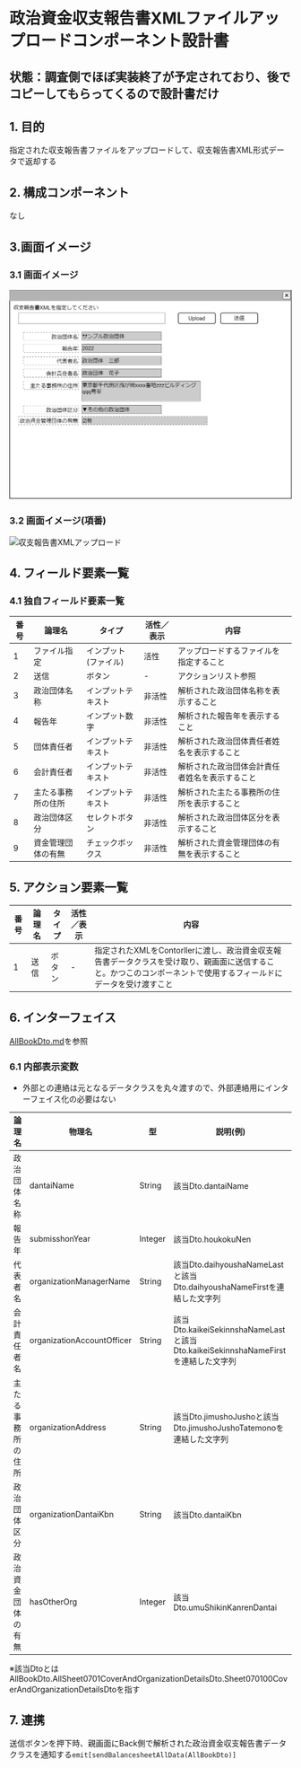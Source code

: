 ﻿# 政治資金収支報告書XMLファイルアップロードコンポーネント設計書

## 状態：調査側でほぼ実装終了が予定されており、後でコピーしてもらってくるので設計書だけ

## 1. 目的

指定された収支報告書ファイルをアップロードして、収支報告書XML形式データで返却する

## 2. 構成コンポーネント

なし

## 3.画面イメージ

### 3.1 画面イメージ

![収支報告書XMLアップロード](./image/収支報告書XMLアップロード.drawio.png)

### 3.2 画面イメージ(項番)

![収支報告書XMLアップロード](./image/収支報告書XMLアップロード項番.drawio.png)

## 4. フィールド要素一覧

### 4.1 独自フィールド要素一覧

| 番号 |       論理名       |        タイプ        | 活性／表示 |                      内容                      |
| ---- | ------------------ | -------------------- | ---------- | ---------------------------------------------- |
| 1    | ファイル指定       | インプット(ファイル) | 活性       | アップロードするファイルを指定すること         |
| 2    | 送信               | ボタン               | -          | アクションリスト参照                           |
| 3    | 政治団体名称       | インプットテキスト   | 非活性     | 解析された政治団体名称を表示すること           |
| 4    | 報告年             | インプット数字       | 非活性     | 解析された報告年を表示すること                 |
| 5    | 団体責任者         | インプットテキスト   | 非活性     | 解析された政治団体責任者姓名を表示すること     |
| 6    | 会計責任者         | インプットテキスト   | 非活性     | 解析された政治団体会計責任者姓名を表示すること |
| 7    | 主たる事務所の住所 | インプットテキスト   | 非活性     | 解析された主たる事務所の住所を表示すること     |
| 8    | 政治団体区分       | セレクトボタン       | 非活性     | 解析された政治団体区分を表示すること           |
| 9    | 資金管理団体の有無 | チェックボックス     | 非活性     | 解析された資金管理団体の有無を表示すること     |

## 5. アクション要素一覧

| 番号 | 論理名 | タイプ | 活性／表示 |                                                                               内容                                                                                |
| ---- | ------ | ------ | ---------- | ----------------------------------------------------------------------------------------------------------------------------------------------------------------- |
| 1    | 送信   | ボタン | -          | 指定されたXMLをContorllerに渡し、政治資金収支報告書データクラスを受け取り、親画面に送信すること。かつこのコンポーネントで使用するフィールドにデータを受け渡すこと |

## 6. インターフェイス

[AllBookDto.md](親に受け渡すデータは政治資金収支報告書データクラスAllBookDto)を参照

### 6.1 内部表示変数

- 外部との連絡は元となるデータクラスを丸々渡すので、外部連絡用にインターフェイス化の必要はない

 |       論理名       |           物理名           |   型    |                                     説明(例)                                      |
 | ------------------ | -------------------------- | ------- | --------------------------------------------------------------------------------- |
 | 政治団体名称       | dantaiName                 | String  | 該当Dto.dantaiName                                                                |
 | 報告年             | submisshonYear             | Integer | 該当Dto.houkokuNen                                                                |
 | 代表者名           | organizationManagerName    | String  | 該当Dto.daihyoushaNameLastと該当Dto.daihyoushaNameFirstを連結した文字列           |
 | 会計責任者名       | organizationAccountOfficer | String  | 該当Dto.kaikeiSekinnshaNameLastと該当Dto.kaikeiSekinnshaNameFirstを連結した文字列 |
 | 主たる事務所の住所 | organizationAddress        | String  | 該当Dto.jimushoJushoと該当Dto.jimushoJushoTatemonoを連結した文字列                |
 | 政治団体区分       | organizationDantaiKbn      | String  | 該当Dto.dantaiKbn                                                                 |
 | 政治資金団体の有無 | hasOtherOrg                | Integer | 該当Dto.umuShikinKanrenDantai                                                     |

※該当DtoとはAllBookDto.AllSheet0701CoverAndOrganizationDetailsDto.Sheet070100CoverAndOrganizationDetailsDtoを指す

## 7. 連携

送信ボタンを押下時、親画面にBack側で解析された政治資金収支報告書データクラスを通知する`emit[sendBalancesheetAllData(AllBookDto)]`
